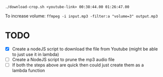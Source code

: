 `./download-crop.sh <youtube-link> 00:38:44.00 01:26:47.00`

To increase volume:
`ffmpeg -i input.mp3 -filter:a "volume=3" output.mp3`

# TODO
- [x] Create a nodeJS script to download the file from Youtube (might be able to just use it in lambda) 
- [ ] Create a NodeJS script to prune the mp3 audio file 
- [ ] If both the steps above are quick then could just create them as a lambda function